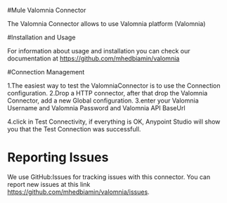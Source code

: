 #Mule Valomnia Connector

The Valomnia  Connector allows to use Valomnia  platform  (Valomnia)

#Installation and Usage

For information about usage and installation you can check our documentation at https://github.com/mhedbiamin/valomnia

#Connection Management

1.The easiest way to test the ValomniaConnector is to use the Connection  configuration.
2.Drop a HTTP connector, after that drop the  Valomnia Connector, add a new Global configuration.
3.enter your Valomnia Username and Valomnia Password and  Valomnia   API  BaseUrl 

 4.click in Test Connectivity, if everything is OK, Anypoint Studio will show you that the Test Connection was successfull.
 
# Reporting Issues

We use GitHub:Issues for tracking issues with this connector. You can report new issues at this link https://github.com/mhedbiamin/valomnia/issues.
 